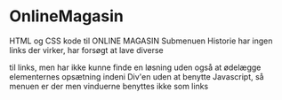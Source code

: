 # OnlineMagasin
HTML og CSS kode til ONLINE MAGASIN
Submenuen Historie har ingen links der virker, har forsøgt at lave diverse <Div> til links, men har ikke kunne finde en løsning uden også at ødelægge elementernes
opsætning indeni Div'en uden at benytte Javascript, så menuen er der men vinduerne benyttes ikke som links
